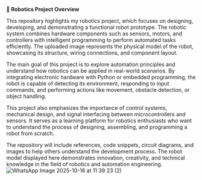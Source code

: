 **🤖 Robotics Project Overview**

This repository highlights my robotics project, which focuses on designing, developing, and demonstrating a functional robot prototype. The robotic system combines hardware components such as sensors, motors, and controllers with intelligent programming to perform automated tasks efficiently. The uploaded image represents the physical model of the robot, showcasing its structure, wiring connections, and component layout.

The main goal of this project is to explore automation principles and understand how robotics can be applied in real-world scenarios. By integrating electronic hardware with Python or embedded programming, the robot is capable of detecting its environment, responding to input commands, and performing actions like movement, obstacle detection, or object handling.

This project also emphasizes the importance of control systems, mechanical design, and signal interfacing between microcontrollers and sensors. It serves as a learning platform for robotics enthusiasts who want to understand the process of designing, assembling, and programming a robot from scratch.

The repository will include references, code snippets, circuit diagrams, and images to help others understand the development process. The robot model displayed here demonstrates innovation, creativity, and technical knowledge in the field of robotics and automation engineering.
![WhatsApp Image 2025-10-16 at 11 39 23 (2)](https://github.com/user-attachments/assets/fc0aa5dd-9e9c-46d3-be6c-2d568c1d216f)
